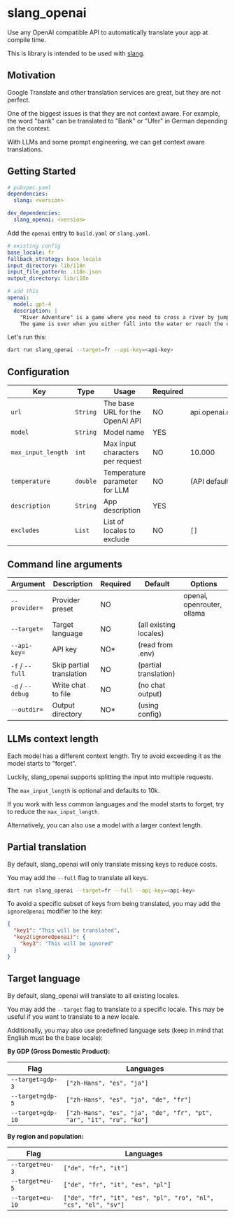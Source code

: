 # slang_openai

Use any OpenAI compatible API to automatically translate your app at compile time.

This is library is intended to be used with [slang](https://pub.dev/packages/slang).

## Motivation

Google Translate and other translation services are great, but they are not perfect.

One of the biggest issues is that they are not context aware. For example, the word "bank" can be translated to "Bank" or "Ufer" in German depending on the context.

With LLMs and some prompt engineering, we can get context aware translations.

## Getting Started

```yaml
# pubspec.yaml
dependencies:
  slang: <version>

dev_dependencies:
  slang_openai: <version>
```

Add the `openai` entry to `build.yaml` or `slang.yaml`.

```yaml
# existing config
base_locale: fr
fallback_strategy: base_locale
input_directory: lib/i18n
input_file_pattern: .i18n.json
output_directory: lib/i18n

# add this
openai:
  model: gpt-4
  description: |
    "River Adventure" is a game where you need to cross a river by jumping on stones.
    The game is over when you either fall into the water or reach the other side.
```

Let's run this:

```bash
dart run slang_openai --target=fr --api-key=<api-key>
```

## Configuration

| Key                | Type     | Usage                            | Required | Default                            |
|--------------------|----------|----------------------------------|----------|------------------------------------|
| `url`              | `String` | The base URL for the OpenAI API  | NO       | api.openai.com/v1/chat/completions |
| `model`            | `String` | Model name                       | YES      |                                    |
| `max_input_length` | `int`    | Max input characters per request | NO       | 10.000                             |
| `temperature`      | `double` | Temperature parameter for LLM    | NO       | (API default)                      |
| `description`      | `String` | App description                  | YES      |                                    |
| `excludes`         | `List`   | List of locales to exclude       | NO       | `[]`                               |

## Command line arguments

| Argument         | Description              | Required | Default                | Options                    |
|------------------|--------------------------|----------|------------------------| ---------------------------|
| `--provider=`    | Provider preset          | NO       |                        | openai, openrouter, ollama |
| `--target=`      | Target language          | NO       | (all existing locales) |                            |
| `--api-key=`     | API key                  | NO*      | (read from .env)       |                            |
| `-f` / `--full`  | Skip partial translation | NO       | (partial translation)  |                            |
| `-d` / `--debug` | Write chat to file       | NO       | (no chat output)       |                            |
| `--outdir=`      | Output directory         | NO*      | (using config)         |                            |

## LLMs context length

Each model has a different context length. Try to avoid exceeding it as the model starts to "forget".

Luckily, slang_openai supports splitting the input into multiple requests.

The `max_input_length` is optional and defaults to 10k.

If you work with less common languages and the model starts to forget, try to reduce the `max_input_length`.

Alternatively, you can also use a model with a larger context length.

## Partial translation

By default, slang_openai will only translate missing keys to reduce costs.

You may add the `--full` flag to translate all keys.

```bash
dart run slang_openai --target=fr --full --api-key=<api-key>
```

To avoid a specific subset of keys from being translated, you may add the `ignoreOpenai` modifier to the key:

```json
{
  "key1": "This will be translated",
  "key2(ignoreOpenai)": {
    "key3": "This will be ignored"
  }
}
```

## Target language

By default, slang_openai will translate to all existing locales.

You may add the `--target` flag to translate to a specific locale. This may be useful if you want to translate to a new locale.

Additionally, you may also use predefined language sets (keep in mind that English must be the base locale):

**By GDP (Gross Domestic Product):**

| Flag              | Languages                                                           |
|-------------------|---------------------------------------------------------------------|
| `--target=gdp-3`  | `["zh-Hans", "es", "ja"]`                                           |
| `--target=gdp-5`  | `["zh-Hans", "es", "ja", "de", "fr"]`                               |
| `--target=gdp-10` | `["zh-Hans", "es", "ja", "de", "fr", "pt", "ar", "it", "ru", "ko"]` |

**By region and population:**

| Flag             | Languages                                                      |
|------------------|----------------------------------------------------------------|
| `--target=eu-3`  | `["de", "fr", "it"]`                                           |
| `--target=eu-5`  | `["de", "fr", "it", "es", "pl"]`                               |
| `--target=eu-10` | `["de", "fr", "it", "es", "pl", "ro", "nl", "cs", "el", "sv"]` |
